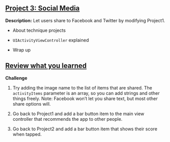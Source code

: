 ## [Project 3: Social Media](https://www.hackingwithswift.com/read/3/overview)

**Description:** Let users share to Facebook and Twitter by modifying Project1.

- About technique projects

- `UIActivityViewController` explained

- Wrap up

## [Review what you learned](https://www.hackingwithswift.com/review/hws/project-3-social-media)

**Challenge**

1. Try adding the image name to the list of items that are shared. The `activityItems` parameter is an array, so you can add strings and other things freely. Note: Facebook won’t let you share text, but most other share options will.

2. Go back to Project1 and add a bar button item to the main view controller that recommends the app to other people.

3. Go back to Project2 and add a bar button item that shows their score when tapped.
